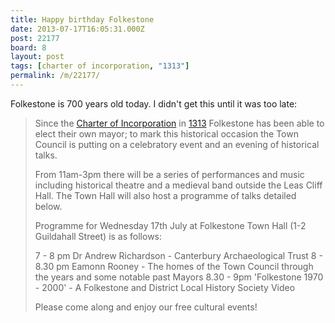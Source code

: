 ```yaml
---
title: Happy birthday Folkestone
date: 2013-07-17T16:05:31.000Z
post: 22177
board: 8
layout: post
tags: [charter of incorporation, "1313"]
permalink: /m/22177/
---
```

Folkestone is 700 years old today. I didn't get this until it was too late:

<blockquote>Since the <a href="/wiki/charter+of+incorporation">Charter of Incorporation</a> in <a href="/wiki/1313">1313</a> Folkestone has been able to elect their own mayor; to mark this historical occasion the Town Council is putting on a celebratory event and an evening of historical talks.
 
From 11am-3pm there will be a series of performances and music including historical theatre and a medieval band outside the Leas Cliff Hall.  The Town Hall will also host a programme of talks detailed below.
 
 
Programme for Wednesday 17th July at Folkestone Town Hall (1-2 Guildahall Street) is as follows:
 
7 - 8 pm                  Dr Andrew Richardson - Canterbury Archaeological Trust
8 - 8.30 pm            Eamonn Rooney -  The homes of the Town Council through the years and
                                 some notable past Mayors
8.30 - 9pm            'Folkestone 1970 - 2000' -  A Folkestone and District Local History Society Video
 
Please come along and enjoy our free cultural events!
</blockquote>
